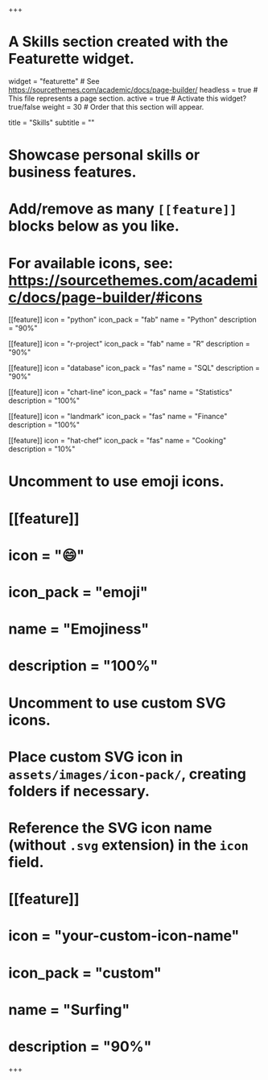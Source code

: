 +++
# A Skills section created with the Featurette widget.
widget = "featurette"  # See https://sourcethemes.com/academic/docs/page-builder/
headless = true  # This file represents a page section.
active = true  # Activate this widget? true/false
weight = 30  # Order that this section will appear.

title = "Skills"
subtitle = ""

# Showcase personal skills or business features.
# 
# Add/remove as many `[[feature]]` blocks below as you like.
# 
# For available icons, see: https://sourcethemes.com/academic/docs/page-builder/#icons

[[feature]]
  icon = "python"
  icon_pack = "fab"
  name = "Python"
  description = "90%"
  
[[feature]]
  icon = "r-project"
  icon_pack = "fab"
  name = "R"
  description = "90%"
  
[[feature]]
  icon = "database"
  icon_pack = "fas"
  name = "SQL"
  description = "90%"
  
[[feature]]
  icon = "chart-line"
  icon_pack = "fas"
  name = "Statistics"
  description = "100%"
  
[[feature]]
  icon = "landmark"
  icon_pack = "fas"
  name = "Finance"
  description = "100%"
  
[[feature]]
  icon = "hat-chef"
  icon_pack = "fas"
  name = "Cooking"
  description = "10%"
  
# Uncomment to use emoji icons.
# [[feature]]
#  icon = ":smile:"
#  icon_pack = "emoji"
#  name = "Emojiness"
#  description = "100%"  

# Uncomment to use custom SVG icons.
# Place custom SVG icon in `assets/images/icon-pack/`, creating folders if necessary.
# Reference the SVG icon name (without `.svg` extension) in the `icon` field.
# [[feature]]
#  icon = "your-custom-icon-name"
#  icon_pack = "custom"
#  name = "Surfing"
#  description = "90%"

+++
